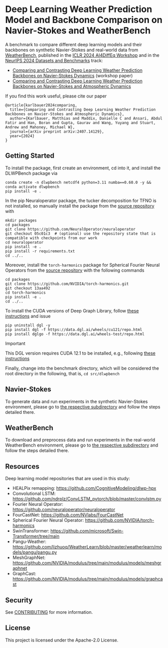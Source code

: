 # Deep Learning Weather Prediction Model and Backbone Comparison on Navier-Stokes and WeatherBench

A benchmark to compare different deep learning models and their backbones on synthetic Navier-Stokes and real-world data from [WeatherBench](https://arxiv.org/abs/2002.00469), published in the [ICLR 2024 AI4DiffEq Workshop](https://ai4diffeqtnsinsci.github.io/) and in the [NeurIPS 2024 Datasets and Benchmarks](https://neurips.cc/Conferences/2024/CallForDatasetsBenchmarks) track:

- [Comparing and Contrasting Deep Learning Weather Prediction Backbones on Navier-Stokes Dynamics](https://openreview.net/forum?id=jxfjvks0d7) (workshop paper)
- [Comparing and Contrasting Deep Learning Weather Prediction Backbones on Navier-Stokes and Atmospheric Dynamics](https://arxiv.org/abs/2407.14129)

If you find this work useful, please cite our paper

```
@article{karlbauer2024comparing,
  title={Comparing and Contrasting Deep Learning Weather Prediction Backbones on Navier-Stokes and Atmospheric Dynamics},
  author={Karlbauer, Matthias and Maddix, Danielle C and Ansari, Abdul Fatir and Han, Boran and Gupta, Gaurav and Wang, Yuyang and Stuart, Andrew and Mahoney, Michael W},
  journal={arXiv preprint arXiv:2407.14129},
  year={2024}
}
```


## Getting Started

To install the package, first create an environment, cd into it, and install the DLWPBench package via

```
conda create -n dlwpbench netcdf4 python=3.11 numba==0.60.0 -y && conda activate dlwpbench
pip install -e .
```

In the pip Neuraloperator package, the tucker decomposition for TFNO is not installed, so manually install the package from the [source repository](https://github.com/NeuralOperator/neuraloperator) with

```
mkdir packages
cd packages
git clone https://github.com/NeuralOperator/neuraloperator
git checkout 05c01c3  # (optional) use the repository state that is compatible with checkpoints from our work
cd neuraloperator
pip install -e .
pip install -r requirements.txt
cd ../..
```

Moreover, install the `torch-harmonics` package for Spherical Fourier Neural Operators from the [source repository](https://github.com/NVIDIA/torch-harmonics) with the following commands

```
cd packages
git clone https://github.com/NVIDIA/torch-harmonics.git
git checkout 13aa492
cd torch-harmonics
pip install -e .
cd ../..
```

To install the CUDA versions of Deep Graph Library, follow [these instructions](https://www.dgl.ai/pages/start.html) and issue

```
pip uninstall dgl -y
pip install dgl -f https://data.dgl.ai/wheels/cu121/repo.html
pip install dglgo -f https://data.dgl.ai/wheels-test/repo.html
```

> [!IMPORTANT]  
> This DGL version requires CUDA 12.1 to be installed, e.g., following [these instructions](https://developer.nvidia.com/cuda-12-1-0-download-archive?target_os=Linux&target_arch=x86_64&Distribution=Ubuntu&target_version=20.04&target_type=deb_local)

Finally, change into the benchmark directory, which will be considered the root directory in the following, that is, `cd src/dlwpbench`


## Navier-Stokes

To generate data and run experiments in the synthetic Navier-Stokes environment, please go to [the respective subdirectory](src/nsbench/) and follow the steps detailed there.


## WeatherBench

To download and preprocess data and run experiments in the real-world WeatherBench environment, please go to [the respective subdirectory](src/dlwpbench/) and follow the steps detailed there.


## Resources

Deep learning model repositories that are used in this study:

- HEALPix remapping: https://github.com/CognitiveModeling/dlwp-hpx
- Convolutional LSTM: https://github.com/ndrplz/ConvLSTM_pytorch/blob/master/convlstm.py
- Fourier Neural Operator: https://github.com/neuraloperator/neuraloperator
- FourCastNet: https://github.com/NVlabs/FourCastNet
- Spherical Fourier Neural Operator: https://github.com/NVIDIA/torch-harmonics
- SwinTransformer: https://github.com/microsoft/Swin-Transformer/tree/main
- Pangu-Weather: https://github.com/lizhuoq/WeatherLearn/blob/master/weatherlearn/models/pangu/pangu.py
- MeshGraphNet: https://github.com/NVIDIA/modulus/tree/main/modulus/models/meshgraphnet
- GraphCast: https://github.com/NVIDIA/modulus/tree/main/modulus/models/graphcast

## Security

See [CONTRIBUTING](CONTRIBUTING.md#security-issue-notifications) for more information.

## License

This project is licensed under the Apache-2.0 License.
